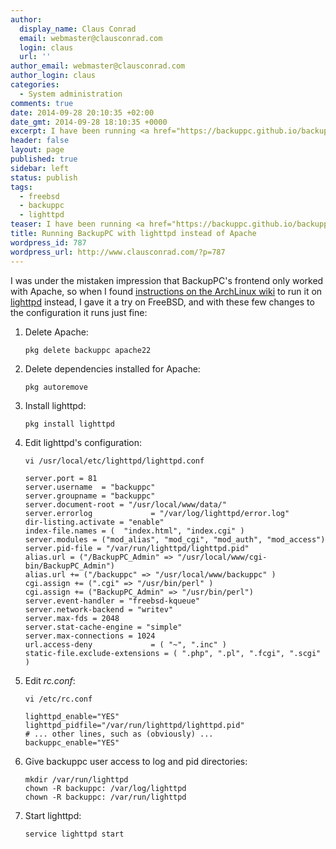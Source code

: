 ```yaml
---
author:
  display_name: Claus Conrad
  email: webmaster@clausconrad.com
  login: claus
  url: ''
author_email: webmaster@clausconrad.com
author_login: claus
categories:
  - System administration
comments: true
date: 2014-09-28 20:10:35 +02:00
date_gmt: 2014-09-28 18:10:35 +0000
excerpt: I have been running <a href="https://backuppc.github.io/backuppc/">BackupPC</a> to back up jails on a FreeBSD box for a while now and been very satisfied with its stability. However recently I ran into problems with upgrading Apache, which is used as an optional web interface for BackupPC.
header: false
layout: page
published: true
sidebar: left
status: publish
tags:
  - freebsd
  - backuppc
  - lighttpd
teaser: I have been running <a href="https://backuppc.github.io/backuppc/">BackupPC</a> to back up jails on a FreeBSD box for a while now and been very satisfied with its stability. However recently I ran into problems with upgrading Apache, which is used as an optional web interface for BackupPC.
title: Running BackupPC with lighttpd instead of Apache
wordpress_id: 787
wordpress_url: http://www.clausconrad.com/?p=787
---
```

I was under the mistaken impression that BackupPC's frontend only worked with Apache, so when I found [instructions on the ArchLinux wiki](https://wiki.archlinux.org/index.php/BackupPC#Alternative_lighttpd_configuration) to run it on [lighttpd](https://www.lighttpd.net/) instead, I gave it a try on FreeBSD, and with these few changes to the configuration it runs just fine:

1. Delete Apache:

   ```shell
   pkg delete backuppc apache22
   ```

2. Delete dependencies installed for Apache:
   
   ```shell
   pkg autoremove
   ```

3. Install lighttpd:
        
   ```shell
   pkg install lighttpd
   ```

4. Edit lighttpd's configuration:
        
   ```shell
   vi /usr/local/etc/lighttpd/lighttpd.conf
   ```
        
   ```
   server.port = 81
   server.username  = "backuppc"
   server.groupname = "backuppc"
   server.document-root = "/usr/local/www/data/"
   server.errorlog             = "/var/log/lighttpd/error.log"
   dir-listing.activate = "enable"
   index-file.names = (  "index.html", "index.cgi" )
   server.modules = ("mod_alias", "mod_cgi", "mod_auth", "mod_access")
   server.pid-file = "/var/run/lighttpd/lighttpd.pid"
   alias.url = ("/BackupPC_Admin" => "/usr/local/www/cgi-bin/BackupPC_Admin")
   alias.url += ("/backuppc" => "/usr/local/www/backuppc" )
   cgi.assign += (".cgi" => "/usr/bin/perl" )
   cgi.assign += ("BackupPC_Admin" => "/usr/bin/perl")
   server.event-handler = "freebsd-kqueue"
   server.network-backend = "writev"
   server.max-fds = 2048
   server.stat-cache-engine = "simple"
   server.max-connections = 1024
   url.access-deny             = ( "~", ".inc" )
   static-file.exclude-extensions = ( ".php", ".pl", ".fcgi", ".scgi" )
   ```

5. Edit _rc.conf_: 
        
   ```shell
   vi /etc/rc.conf
   ```
        
   ```
   lighttpd_enable="YES"
   lighttpd_pidfile="/var/run/lighttpd/lighttpd.pid"
   # ... other lines, such as (obviously) ...
   backuppc_enable="YES"
   ```

6. Give backuppc user access to log and pid directories:

   ```shell
   mkdir /var/run/lighttpd
   chown -R backuppc: /var/log/lighttpd
   chown -R backuppc: /var/run/lighttpd
   ```
  
7. Start lighttpd: 

   ```shell
   service lighttpd start
   ```

